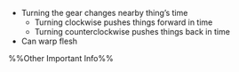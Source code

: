 - Turning the gear changes nearby thing’s time
	- Turning clockwise pushes things forward in time
	- Turning counterclockwise pushes things back in time
- Can warp flesh

%%Other Important Info%%